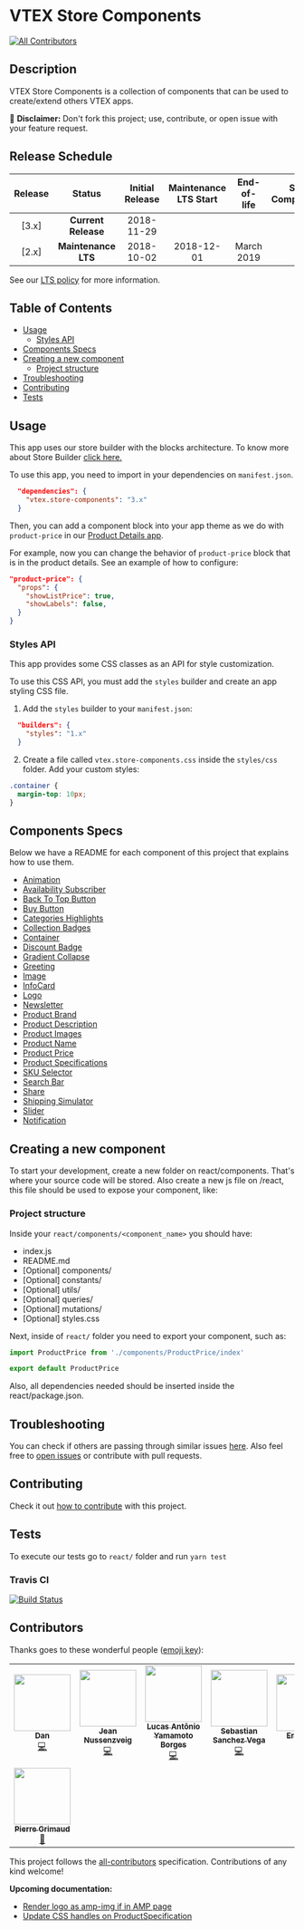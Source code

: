 # VTEX Store Components
[![All Contributors](https://img.shields.io/badge/all_contributors-1-orange.svg?style=flat-square)](#contributors)

## Description

VTEX Store Components is a collection of components that can be used to create/extend others VTEX apps.

:loudspeaker: **Disclaimer:** Don't fork this project; use, contribute, or open issue with your feature request.

## Release Schedule

| Release |       Status        | Initial Release | Maintenance LTS Start | End-of-life | Store Compatibility |
| :-----: | :-----------------: | :-------------: | :-------------------: | :---------: | :-----------------: |
|  [3.x]  | **Current Release** |   2018-11-29    |                       |             |         2.x         |
|  [2.x]  | **Maintenance LTS** |   2018-10-02    |      2018-12-01       | March 2019  |         1.x         |

See our [LTS policy](https://github.com/vtex-apps/awesome-io#lts-policy) for more information.

## Table of Contents

- [Usage](#usage)
  - [Styles API](#styles-api)
- [Components Specs](#components-specs)
- [Creating a new component](#creating-a-new-component)
  - [Project structure](#project-structure)
- [Troubleshooting](#troubleshooting)
- [Contributing](#contributing)
- [Tests](#tests)

## Usage

This app uses our store builder with the blocks architecture. To know more about Store Builder [click here.](https://help.vtex.com/en/tutorial/understanding-storebuilder-and-stylesbuilder#structuring-and-configuring-our-store-with-object-object)

To use this app, you need to import in your dependencies on `manifest.json`.

```json
  "dependencies": {
    "vtex.store-components": "3.x"
  }
```

Then, you can add a component block into your app theme as we do with `product-price` in our [Product Details app](https://github.com/vtex-apps/product-details/blob/master/store/blocks.json).

For example, now you can change the behavior of `product-price` block that is in the product details. See an example of how to configure:

```json
"product-price": {
  "props": {
    "showListPrice": true,
    "showLabels": false,
  }
}
```

### Styles API

This app provides some CSS classes as an API for style customization.

To use this CSS API, you must add the `styles` builder and create an app styling CSS file.

1. Add the `styles` builder to your `manifest.json`:

```json
  "builders": {
    "styles": "1.x"
  }
```

2. Create a file called `vtex.store-components.css` inside the `styles/css` folder. Add your custom styles:

```css
.container {
  margin-top: 10px;
}
```

## Components Specs

Below we have a README for each component of this project that explains how to use them.

- [Animation](Animation.md)
- [Availability Subscriber](AvailabilitySubscriber.md)
- [Back To Top Button](BackToTopButton.md)
- [Buy Button](BuyButton.md)
- [Categories Highlights](CategoriesHighlights.md)
- [Collection Badges](CollectionBadges.md)
- [Container](Container.md)
- [Discount Badge](DiscountBadge.md)
- [Gradient Collapse](GradientCollapse.md)
- [Greeting](Greeting.md)
- [Image](Image.md)
- [InfoCard](InfoCard.md)
- [Logo](Logo.md)
- [Newsletter](Newsletter.md)
- [Product Brand](ProductBrand.md)
- [Product Description](ProductDescription.md)
- [Product Images](ProductImages.md)
- [Product Name](ProductName.md)
- [Product Price](ProductPrice.md)
- [Product Specifications](ProductSpecifications.md)
- [SKU Selector](SKUSelector.md)
- [Search Bar](SearchBar.md)
- [Share](Share.md)
- [Shipping Simulator](ShippingSimulator.md)
- [Slider](Slider.md)
- [Notification](Notification.md)

## Creating a new component

To start your development, create a new folder on react/components. That's where your source code will be stored. Also create a new js file on /react, this file should be used to expose your component, like:

### Project structure

Inside your `react/components/<component_name>` you should have:

- index.js
- README.md
- [Optional] components/
- [Optional] constants/
- [Optional] utils/
- [Optional] queries/
- [Optional] mutations/
- [Optional] styles.css

Next, inside of `react/` folder you need to export your component, such as:

```js
import ProductPrice from './components/ProductPrice/index'

export default ProductPrice
```

Also, all dependencies needed should be inserted inside the react/package.json.

## Troubleshooting

You can check if others are passing through similar issues [here](https://github.com/vtex-apps/store-components/issues). Also feel free to [open issues](https://github.com/vtex-apps/store-components/issues/new) or contribute with pull requests.

## Contributing

Check it out [how to contribute](https://github.com/vtex-apps/awesome-io#contributing) with this project.

## Tests

To execute our tests go to `react/` folder and run `yarn test`

### Travis CI

[![Build Status](https://api.travis-ci.org/vtex-apps/store-components.svg?branch=master)](https://travis-ci.org/vtex-apps/store-components)

## Contributors

Thanks goes to these wonderful people ([emoji key](https://allcontributors.org/docs/en/emoji-key)):

<!-- ALL-CONTRIBUTORS-LIST:START - Do not remove or modify this section -->
<!-- prettier-ignore-start -->
<!-- markdownlint-disable -->
<table>
  <tr>
    <td align="center"><a href="https://github.com/hapoza"><img src="https://avatars3.githubusercontent.com/u/27775611?v=4" width="100px;" alt=""/><br /><sub><b>Dan</b></sub></a><br /><a href="https://github.com/vtex-apps/store-components/commits?author=hapoza" title="Code">💻</a></td>
    <td align="center"><a href="https://github.com/JNussens"><img src="https://avatars0.githubusercontent.com/u/7662734?v=4" width="100px;" alt=""/><br /><sub><b>Jean Nussenzveig</b></sub></a><br /><a href="https://github.com/vtex-apps/store-components/commits?author=JNussens" title="Code">💻</a></td>
    <td align="center"><a href="https://github.com/lucasayb"><img src="https://avatars2.githubusercontent.com/u/17356081?v=4" width="100px;" alt=""/><br /><sub><b>Lucas Antônio Yamamoto Borges</b></sub></a><br /><a href="https://github.com/vtex-apps/store-components/commits?author=lucasayb" title="Code">💻</a></td>
    <td align="center"><a href="https://t.co/LTjWBxRnqE"><img src="https://avatars3.githubusercontent.com/u/28419764?v=4" width="100px;" alt=""/><br /><sub><b>Sebastian Sanchez Vega</b></sub></a><br /><a href="https://github.com/vtex-apps/store-components/commits?author=sebaskun98" title="Code">💻</a></td>
    <td align="center"><a href="https://github.com/Erislandio"><img src="https://avatars1.githubusercontent.com/u/34255207?v=4" width="100px;" alt=""/><br /><sub><b>Erislandio</b></sub></a><br /><a href="https://github.com/vtex-apps/store-components/commits?author=Erislandio" title="Code">💻</a></td>
    <td align="center"><a href="https://github.com/BeatrizMiranda"><img src="https://avatars2.githubusercontent.com/u/28959326?v=4" width="100px;" alt=""/><br /><sub><b>Beatriz Miranda</b></sub></a><br /><a href="https://github.com/vtex-apps/store-components/commits?author=BeatrizMiranda" title="Code">💻</a></td>
    <td align="center"><a href="https://github.com/Jayendra88"><img src="https://avatars1.githubusercontent.com/u/2637457?v=4" width="100px;" alt=""/><br /><sub><b>Jayendra</b></sub></a><br /><a href="https://github.com/vtex-apps/store-components/commits?author=Jayendra88" title="Code">💻</a></td>
  </tr>
  <tr>
    <td align="center"><a href="https://github.com/pgrimaud"><img src="https://avatars1.githubusercontent.com/u/1866496?v=4" width="100px;" alt=""/><br /><sub><b>Pierre Grimaud</b></sub></a><br /><a href="https://github.com/vtex-apps/store-components/commits?author=pgrimaud" title="Documentation">📖</a></td>
  </tr>
</table>

<!-- markdownlint-enable -->
<!-- prettier-ignore-end -->
<!-- ALL-CONTRIBUTORS-LIST:END -->

This project follows the [all-contributors](https://github.com/all-contributors/all-contributors) specification. Contributions of any kind welcome!


**Upcoming documentation:**

 - [Render logo as amp-img if in AMP page](https://github.com/vtex-apps/store-components/pull/580)
 - [Update CSS handles on ProductSpecification](https://github.com/vtex-apps/store-components/pull/599)